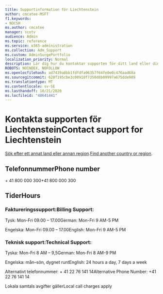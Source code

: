 ```yaml
---
title: Supportinformation för Liechtenstein
author: cmcatee-MSFT
f1.keywords:
- NOCSH
ms.author: cmcatee
manager: scotv
audience: Admin
ms.topic: reference
ms.service: o365-administration
ms.collection: Adm_Support
ms.custom: AdminSurgePortfolio
localization_priority: Normal
description: Lär dig hur du kontaktar supporten för ditt land eller din region.
ROBOTS: NOINDEX, NOFOLLOW
ms.openlocfilehash: ad7439a8bb1fdfdfa96357f64fe0e0c476aad68a
ms.sourcegitcommit: 628f195cbe3c00910f7350d8b09997a675dde989
ms.translationtype: MT
ms.contentlocale: sv-SE
ms.lasthandoff: 10/21/2020
ms.locfileid: "48641441"
---
```

# <a name="contact-support-for-liechtenstein"></a><span data-ttu-id="fb527-103">Kontakta supporten för Liechtenstein</span><span class="sxs-lookup"><span data-stu-id="fb527-103">Contact support for Liechtenstein</span></span>

<span data-ttu-id="fb527-104">[Sök efter ett annat land eller annan region](../contact-support-for-business-products.md).</span><span class="sxs-lookup"><span data-stu-id="fb527-104">[Find another country or region](../contact-support-for-business-products.md).</span></span>

## <a name="phone-number"></a><span data-ttu-id="fb527-105">Telefonnummer</span><span class="sxs-lookup"><span data-stu-id="fb527-105">Phone number</span></span>
<span data-ttu-id="fb527-106">+ 41 800 000 300</span><span class="sxs-lookup"><span data-stu-id="fb527-106">+41 800 000 300</span></span>

## <a name="hours"></a><span data-ttu-id="fb527-107">Tider</span><span class="sxs-lookup"><span data-stu-id="fb527-107">Hours</span></span>
### <a name="billing-support"></a><span data-ttu-id="fb527-108">Faktureringssupport:</span><span class="sxs-lookup"><span data-stu-id="fb527-108">Billing Support:</span></span>

<span data-ttu-id="fb527-109">Tysk: Mon-Fri 09.00 – 17.00</span><span class="sxs-lookup"><span data-stu-id="fb527-109">German: Mon-Fri 9 AM-5 PM</span></span>

<span data-ttu-id="fb527-110">Engelska: Mon-Fri 09.00 – 17.00</span><span class="sxs-lookup"><span data-stu-id="fb527-110">English: Mon-Fri 9 AM-5 PM</span></span>

### <a name="technical-support"></a><span data-ttu-id="fb527-111">Teknisk support:</span><span class="sxs-lookup"><span data-stu-id="fb527-111">Technical Support:</span></span>

<span data-ttu-id="fb527-112">Tyska: Mon-Fri 8 AM – 9,5</span><span class="sxs-lookup"><span data-stu-id="fb527-112">German: Mon-Fri 8 AM-9 PM</span></span>

<span data-ttu-id="fb527-113">Engelska: mån–sön, dygnet runt</span><span class="sxs-lookup"><span data-stu-id="fb527-113">English: 24 hours a day, 7 days a week</span></span>

<span data-ttu-id="fb527-114">Alternativt telefonnummer: + 41 22 76 141 14</span><span class="sxs-lookup"><span data-stu-id="fb527-114">Alternative Phone Number: +41 22 76 141 14</span></span>

<span data-ttu-id="fb527-115">Lokala samtals avgifter gäller</span><span class="sxs-lookup"><span data-stu-id="fb527-115">Local call charges apply</span></span>
